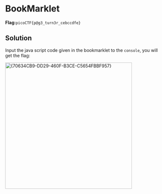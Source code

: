 # BookMarklet
__Flag:__`picoCTF{p@g3_turn3r_cebccdfe}`

## Solution
Input the java script code given in the bookmarklet to the `console`, you will get the flag:

<img width="405" alt="{70634CB9-DD29-460F-B3CE-C5654FBBF957}" src="https://github.com/user-attachments/assets/f6e2fb9e-6752-4847-8312-88fad362185d">
